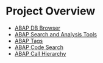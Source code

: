 # Project Overview

- [ABAP DB Browser](./abap-db-browser/README.md)
- [ABAP Search and Analysis Tools](./abap-search-tools/README.md)
- [ABAP Tags](./abap-tags/README.md)
- [ABAP Code Search](./abap-code-search/README.md)
- [ABAP Call Hierarchy](./abap-call-hierarchy/README.md) <Badge type="warning" text="Beta" />